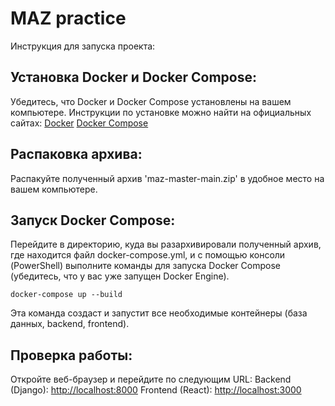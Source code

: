 # MAZ practice


Инструкция для запуска проекта:

## Установка Docker и Docker Compose:
Убедитесь, что Docker и Docker Compose установлены на вашем компьютере. Инструкции по установке можно найти на официальных сайтах:
    [Docker](https://www.docker.com/)
    [Docker Compose](https://docs.docker.com/compose/gettingstarted/)

## Распаковка архива:
Распакуйте полученный архив 'maz-master-main.zip' в удобное место на вашем компьютере.


## Запуск Docker Compose:
Перейдите в директорию, куда вы разархивировали полученный архив, где находится файл docker-compose.yml, и с помощью консоли (PowerShell) выполните команды для запуска Docker Compose (убедитесь, что у вас уже запущен Docker Engine).

```
docker-compose up --build
```

Эта команда создаст и запустит все необходимые контейнеры (база данных, backend, frontend).

## Проверка работы:
Откройте веб-браузер и перейдите по следующим URL:
    Backend (Django): [http://localhost:8000](http://localhost:8000)
    Frontend (React): [http://localhost:3000](http://localhost:3000)
